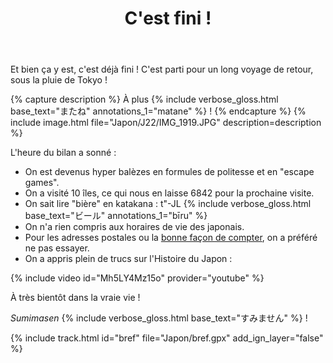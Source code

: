﻿---
title: "C'est fini !"
permalink: /Japon/J22/
sidebar:
  nav: "japon"
enable_tracks: true
---

Et bien ça y est, c'est déjà fini ! C'est parti pour un long voyage de retour, sous la pluie de Tokyo !

{% capture description %}
À plus
{% include verbose_gloss.html base_text="またね" annotations_1="matane" %} !
{% endcapture %}
{% include image.html file="Japon/J22/IMG_1919.JPG" description=description %}

L'heure du bilan a sonné :
* On est devenus hyper balèzes en formules de politesse et en "escape games".
* On a visité 10 îles, ce qui nous en laisse 6842 pour la prochaine visite.
* On sait lire "bière" en katakana :
  t"-JL
  {% include verbose_gloss.html base_text="ビール" annotations_1="bīru" %}
* On n'a rien compris aux horaires de vie des japonais.
* Pour les adresses postales ou la [bonne façon de compter](https://fr.wikipedia.org/wiki/Compter_en_japonais), on a préféré ne pas essayer.
* On a appris plein de trucs sur l'Histoire du Japon :

{% include video id="Mh5LY4Mz15o" provider="youtube" %}

À très bientôt dans la vraie vie !

*Sumimasen*
{% include verbose_gloss.html base_text="すみません" %} !

{% include track.html id="bref" file="Japon/bref.gpx" add_ign_layer="false" %}
